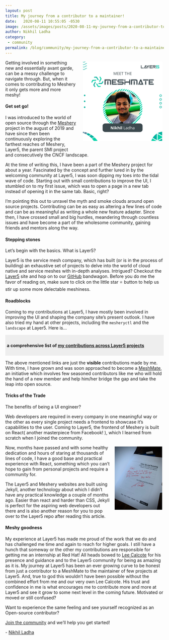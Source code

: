 ```yaml
---
layout: post
title: My journey from a contributor to a maintainer!
date:   2020-08-11 10:55:05 -0530
image: /assets/images/posts/2020-08-11-my-journey-from-a-contributor-to-a-maintainer/layer5-meshmate-nikhil-ladha.png
author: Nikhil Ladha
category:
 - community
permalink: /blog/community/my-journey-from-a-contributor-to-a-maintainer
---
```

<img src="/assets/images/posts/2020-08-11-my-journey-from-a-contributor-to-a-maintainer/layer5-meshmate-nikhil-ladha.png" style="padding:5px; margin: 0 0 15px 15px;" class="l5-dark-green-bg" width="50%" align="right" />

Getting involved in something new and essentially avant garde, can be a messy challenge to navigate through. But, when it comes to contributing to Meshery it only gets more and more meshy!

#### Get set go!

I was introduced to the world of open source through the [Meshery](https://meshery.io/) project in the august of 2019 and have since then been continuously exploring the farthest reaches of Meshery, Layer5, the parent SMI project and consecutively the CNCF landscape.

At the time of writing this, I have been a part of the Meshery project for about a year. Fascinated by the concept and further lured in by the welcoming community at Layer5, I was soon dipping my toes into the tidal wave of code. Starting out with small contributions to improve the UI, I stumbled on to my first issue, which was to open a page in a new tab instead of opening it in the same tab. Basic, right?

I’m pointing this out to unravel the myth and smoke clouds around open source projects. Contributing can be as easy as altering a few lines of code and can be as meaningful as writing a whole new feature adapter. Since then, I have crossed small and big hurdles, meandering through countless issues and have become a part of the wholesome community, gaining friends and mentors along the way.

#### Stepping stones

Let’s begin with the basics. What is Layer5?

Layer5 is the service mesh company, which has built (or is in the process of building) an exhaustive set of projects to delve into the world of cloud native and service meshes with in-depth analyses. Intrigued? Checkout the [Layer5](https://layer5.io/) site and hop on to our [GitHub](https://github.com/layer5io) bandwagon. Before you do me the favor of reading on, make sure to click on the little star :star: button to help us stir up some more delectable meshiness.

#### Roadblocks

Coming to my contributions at Layer5, I have mostly been involved in improving the UI and shaping the company site’s present outlook. I have also tried my hand at other projects, including the `mesheryctl` and the `landscape` at Layer5. Here is...

<div class="center" style="padding:5px;background:#eee;"> <h4>a comprehensive list of <a href="https://github.com/issues?page=3&q=is%3Aclosed+author%3ANikhil-Ladha+org%3Alayer5io">my contributions across Layer5 projects</a></h4></div>

The above mentioned links are just the **visible** contributions made by me. With time, I have grown and was soon approached to become a [MeshMate](community/meshmates), an initiative which involves few seasoned contributors like me who will hold the hand of a new member and help him/her bridge the gap and take the leap into open source.

#### Tricks of the Trade

The benefits of being a UI engineer?

Web developers are required in every company in one meaningful way or the other as every single project needs a frontend to showcase it’s capabilities to the user. Coming to Layer5, the frontend of Meshery is built on React( another masterpiece from Facebook! ), which I learned from scratch when I joined the community.

<a href="/assets/images/posts/2020-08-11-my-journey-from-a-contributor-to-a-maintainer/istio-up-and-running-nikhil-ladha.jpeg">
<img src="/assets/images/posts/2020-08-11-my-journey-from-a-contributor-to-a-maintainer/istio-up-and-running-nikhil-ladha.jpeg" style="width:30%;padding:5px;padding-left:15px;" align="right" alt="Meshery wouldn't be the same without Nikhil Ladha" title="Meshery wouldn't be the same without Nikhil Ladha" /></a>

Now, months have passed and with some healthy dedication and hours of staring at thousands of lines of code, I have a good base and practical experience with React, something which you can’t hope to gain from personal projects and require a community for. 

The Layer5 and Meshery websites are built using Jekyll, another technology about which I didn’t have any practical knowledge a couple of months ago. Easier than react and harder than CSS, Jekyll is perfect for the aspiring web developers out there and is also another reason for you to pop over to the Layer5 repo after reading this article.

#### Meshy goodness

My experience at Layer5 has made me proud of the work that we do and has challenged me time and again to reach for higher goals. I still have a hunch that someway or the other my contributions are responsible for getting me an internship at Red Hat! All heads bowed to [Lee Calcote](https://www.linkedin.com/in/leecalcote/) for his presence and guidance and to the Layer5 community for being as amazing as it is. My journey at Layer5 has been an ever growing curve to be honest from just a contributor to a MeshMate to the maintainer of few projects at Layer5. And, true to god this wouldn’t have been possible without the combined effort from me and our very own Lee Calcote. His trust and confidence in me is what encourages me to contribute more and more at Layer5 and see it grow to some next level in the coming future.
Motivated or moved or still confused?

Want to experience the same feeling and see yourself recognized as an Open-source contributor?

[Join the community](/community) and we’ll help you get started!

\- [Nikhil Ladha](/community/members/nikhil-ladha)
